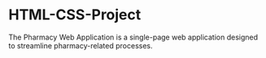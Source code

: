 # HTML-CSS-Project
The Pharmacy Web Application is a single-page web application designed to streamline pharmacy-related processes. 
